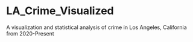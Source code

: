 # LA_Crime_Visualized
A visualization and statistical analysis of crime in Los Angeles, California from 2020-Present
